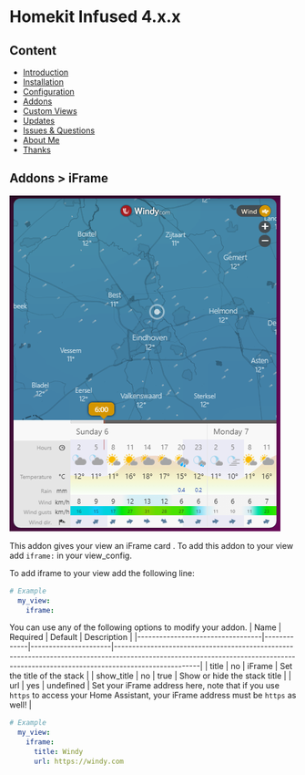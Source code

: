 # Homekit Infused 4.x.x

## Content
- [Introduction](../index.md)
- [Installation](../installation.md)
- [Configuration](../configuration.md)
- [Addons](../addons.md)
- [Custom Views](../custom_views.md)
- [Updates](../updates.md)
- [Issues & Questions](../issues.md)
- [About Me](../about.md)
- [Thanks](../thanks.md)

## Addons > iFrame

![Homekit Infused](../images/iframe-card.png)

This addon gives your view an iFrame card .
To add this addon to your view add `iframe:` in your view_config.

To add iframe to your view add the following line:

```yaml
# Example
  my_view:
    iframe:
```

You can use any of the following options to modify your addon.
| Name | Required | Default | Description |
|----------------------------------|-------------|----------------------|-----------------------------------------------------------------------------------------------------------------------------------------------------------------------------------|
| title | no | iFrame | Set the title of the stack |
| show_title | no | true | Show or hide the stack title |
| url | yes | undefined | Set your iFrame address here, note that if you use `https` to access your Home Assistant, your iFrame address must be `https` as well! |

```yaml
# Example
  my_view:
    iframe: 
      title: Windy
      url: https://windy.com
```